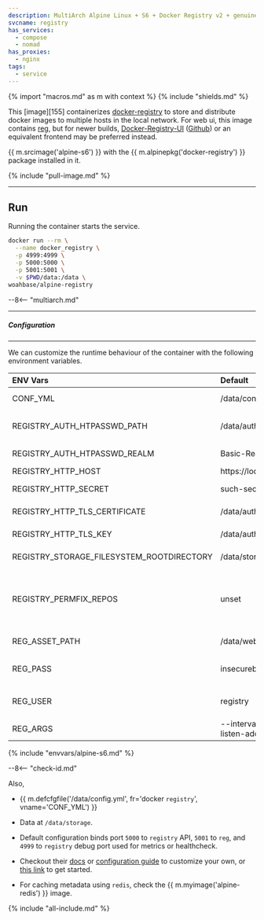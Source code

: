 ```yaml
---
description: MultiArch Alpine Linux + S6 + Docker Registry v2 + genuinetools/Reg for WebUI
svcname: registry
has_services:
  - compose
  - nomad
has_proxies:
  - nginx
tags:
  - service
---
```


{% import "macros.md" as m with context %}
{% include "shields.md" %}

This [image][155] containerizes [docker-registry][1] to store and
distribute docker images to multiple hosts in the local network.
For web ui, this image contains [reg][4], but for newer builds,
[Docker-Registry-UI][5] ([Github][6]) or an equivalent frontend
may be preferred instead.

{{ m.srcimage('alpine-s6') }} with the {{ m.alpinepkg('docker-registry') }}
package installed in it.

{% include "pull-image.md" %}

---
Run
---

Running the container starts the service.

``` sh
docker run --rm \
  --name docker_registry \
  -p 4999:4999 \
  -p 5000:5000 \
  -p 5001:5001 \
  -v $PWD/data:/data \
woahbase/alpine-registry
```

--8<-- "multiarch.md"

---
##### Configuration
---

We can customize the runtime behaviour of the container with the
following environment variables.

| ENV Vars                                  | Default                                    | Description
| :---                                      | :---                                       | :---
| CONF_YML                                  | /data/config.yml                           | Path to registry configuration file.
| REGISTRY_AUTH_HTPASSWD_PATH               | /data/auth/.htpasswd                       | Path to registry authentication file. Generated if not exists.
| REGISTRY_AUTH_HTPASSWD_REALM              | Basic-Realm                                | Registry Authentication realm.
| REGISTRY_HTTP_HOST                        | https://localhost:5000                     | Registry http host.
| REGISTRY_HTTP_SECRET                      | such-secure-much-wow                       | Registry http secret. (**Must** set your own)
| REGISTRY_HTTP_TLS_CERTIFICATE             | /data/auth/certificate.crt                 | Path to certificate file. Generated if not exists.
| REGISTRY_HTTP_TLS_KEY                     | /data/auth/privatekey.pem                  | Path to private key file. Generated if not exists.
| REGISTRY_STORAGE_FILESYSTEM_ROOTDIRECTORY | /data/storage                              | Root directory for image-store.
| REGISTRY_PERMFIX_REPOS                    | unset                                      | If set to `true`, ensures files inside image-store are owned/accessible by `S6_USER`. {{ m.sincev('2.8.3_20240910') }}
| REG_ASSET_PATH                            | /data/web                                  | Path when web assets generated by `reg` are stored.
| REG_PASS                                  | insecurebydefault                          | Default user, also used by `reg` for accessing the registry.
| REG_USER                                  | registry                                   | Default user password, also used by `reg` for accessing the registry.
| REG_ARGS                                  | --interval 1h0m0s --listen-address 0.0.0.0 | Customizable arguments passed to `reg` service.
{% include "envvars/alpine-s6.md" %}

--8<-- "check-id.md"

Also,

* {{ m.defcfgfile('/data/config.yml', fr='docker `registry`', vname='CONF_YML') }}

* Data at `/data/storage`.

* Default configuration binds port `5000` to `registry` API,
  `5001` to `reg`, and `4999` to `registry` debug port used for
  metrics or healthcheck.

* Checkout their [docs][2] or [configuration guide][7] to
  customize your own, or [this link][3] to get started.

* For caching metadata using `redis`, check the
  {{ m.myimage('alpine-redis') }} image.

[1]: https://docs.docker.com/registry/
[2]: https://docs.docker.com/registry/configuration/
[3]: https://medium.com/@ifeanyiigili/how-to-setup-a-private-docker-registry-with-a-self-sign-certificate-43a7407a1613
[4]: https://github.com/genuinetools/reg
[5]: https://joxit.dev/docker-registry-ui/
[6]: https://github.com/Joxit/docker-registry-ui
[7]: https://distribution.github.io/distribution/about/configuration/

{% include "all-include.md" %}
